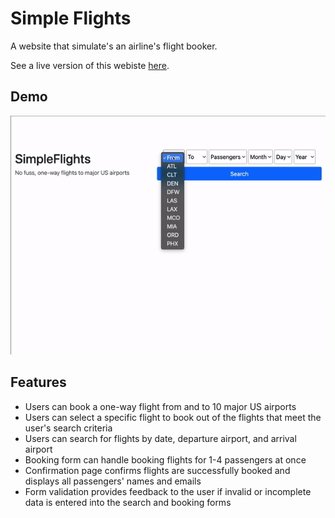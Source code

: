# Simple Flights

A website that simulate's an airline's flight booker.

See a live version of this webiste [here](http://www.simple-flights.com/).

## Demo

![demo](app/assets/images/demo.gif)

## Features

* Users can book a one-way flight from and to 10 major US airports
* Users can select a specific flight to book out of the flights that meet the user's search criteria
* Users can search for flights by date, departure airport, and arrival airport
* Booking form can handle booking flights for 1-4 passengers at once
* Confirmation page confirms flights are successfully booked and displays all passengers' names and emails
* Form validation provides feedback to the user if invalid or incomplete data is entered into the search and booking forms